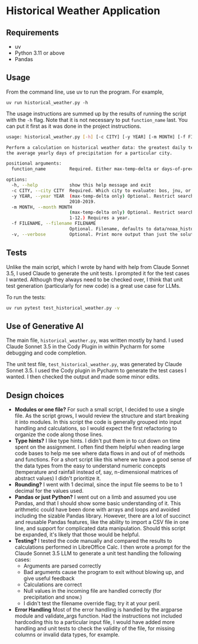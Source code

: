 
# Historical Weather Application

## Requirements

- uv
- Python 3.11 or above
- Pandas

## Usage

From the command line, use uv to run the program.  For example, 
```
uv run historical_weather.py -h
```

The usage instructions are summed up by the results of running the script with the `-h` flag.
Note that it is not necessary to put `function_name` last.  You can put it first as it was done in the project instructions.

```bash
usage: historical_weather.py [-h] [-c CITY] [-y YEAR] [-m MONTH] [-f FILENAME] [-v] function_name

Perform a calculation on historical weather data: the greatest daily temperature change for a particular city, or
the average yearly days of precipitation for a particular city.

positional arguments:
  function_name         Required. Either max-temp-delta or days-of-precip

options:
  -h, --help            show this help message and exit
  -c CITY, --city CITY  Required. Which city to evaluate: bos, jnu, or mia
  -y YEAR, --year YEAR  (max-temp-delta only) Optional. Restrict search to a particular year in the range
                        2010-2019.
  -m MONTH, --month MONTH
                        (max-temp-delta only) Optional. Restrict search to a particular month in the range
                        1-12.) Requires a year.
  -f FILENAME, --filename FILENAME
                        Optional. Filename, defaults to data/noaa_historical_weather_10yr.csv
  -v, --verbose         Optional. Print more output than just the solution.
```

## Tests

Unlike the main script, which I wrote by hand with help from Claude Sonnet 3.5, I used Claude to generate the unit tests.  I prompted it for the test cases I wanted.  Although they always need to be checked over, I think that unit test generation (particularly for new code) is a great use case for LLMs.

To run the tests:

```bash
uv run pytest test_historical_weather.py -v
```

## Use of Generative AI

The main file, `historical_weather.py`, was written mostly by hand.  I used Claude Sonnet 3.5 in the Cody Plugin in within Pycharm for some debugging and code completion.

The unit test file, `test_historical_weather.py`, was generated by Claude Sonnet 3.5.  I used the Cody plugin in Pycharm to generate the test cases I wanted.  I then checked the output and made some minor edits.

## Design choices

- **Modules or one file?**  For such a small script, I decided to use a single file.  As the script grows, I would review the structure and start breaking it into modules.  In this script the code is generally grouped into input handling and calculations, so I would expect the first refactoring to organize the code along those lines.
- **Type hints?**  I like type hints.  I didn't put them in to cut down on time spent on the assignment.  I often find them helpful when reading large code bases to help me see where data flows in and out of of methods and functions.  For a short script like this where we have a good sense of the data types from the easy to understand numeric concepts (temperature and rainfall instead of, say, n-dimensional matrices of abstract values) I didn't prioritize it.
- **Rounding?**  I went with 1 decimal, since the input file seems to be to 1 decimal for the values used.
- **Pandas or just Python?**  I went out on a limb and assumed you use Pandas, and that I should show some basic understanding of it. This arithmetic could have been done with arrays and loops and avoided including the sizable Pandas library.  However, there are a lot of succinct and reusable Pandas features, like the ability to import a CSV file in one line, and support for complicated data manipulation. Should this script be expanded, it's likely that those would be helpful.
- **Testing?**  I tested the code manually and compared the results to calculations performed in LibreOffice Calc.  I then wrote a prompt for the Claude Sonnet 3.5 LLM to generate a unit test handling the following cases:
  - Arguments are parsed correctly
  - Bad arguments cause the program to exit without blowing up, and give useful feedback
  - Calculations are correct
  - Null values in the incoming file are handled correctly (for precipitation and snow.)
  - I didn't test the filename override flag; try it at your peril.
- **Error Handling** Most of the error handling is handled by the argparse module and validate_args function.   Had the instructions not included hardcoding this to a particular input file, I would have added more handling and unit tests to check the validity of the file, for missing columns or invalid data types, for example.
